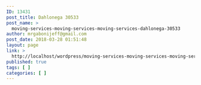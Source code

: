 ```yaml
---
ID: 13431
post_title: Dahlonega 30533
post_name: >
  moving-services-moving-services-moving-services-dahlonega-30533
author: mrgabonijeff@gmail.com
post_date: 2018-03-28 01:51:48
layout: page
link: >
  http://localhost/wordpress/moving-services-moving-services-moving-services-dahlonega-30533/
published: true
tags: [ ]
categories: [ ]
---
```


